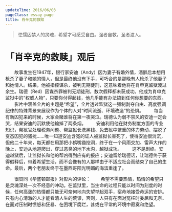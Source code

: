 ```yaml
---
updateTime: 2016/06/03
pageClass: essay-page
title: 肖辛克的救赎
---
```

> 怯懦囚禁人的灵魂，希望才可感受自由。强者自救，圣者渡人。
<!-- more -->
# 「肖辛克的救赎」观后
　　故事发生在1947年，银行家安迪（Andy）因为妻子有婚外情，酒醉后本想用枪杀了妻子和她的情人，但是最终他没有下手，可巧合的是那晚有人枪杀了他妻子和她情人。结果，他被指控谋杀，被判无期徒刑，这意味着他将在肖申克监狱渡过余生。瑞德（Red）因谋杀罪被判无期徒刑，数次假释都未获成功。他成为肖申克监狱中的“权威人物”，只要你付得起钱，他几乎能有办法搞到任何你想要的东西。
　　影片中涵盖全片的主题是“希望”，全片透过监狱这一强制剥夺自由、高度强调纪律的特殊背景来展现作为个体的人对“时间流逝、环境改造”的恐惧。
　　每当有新囚犯来的时候，大家会赌谁将在第一夜哭泣。瑞德认为弱不禁风的安迪一定会哭，结果安迪的沉默使他输掉了两条烟。
　　安迪利用他在财务制度方面的专业知识，帮狱官处理税务问题、帮监狱长洗黑钱、免去狱中繁重的体力劳动、摆脱了变态囚犯的骚扰……唯一知道安迪含冤的证人被监狱长害死了，使得安迪很消沉，但他二十年来，每天都在用那把小鹤嘴锄挖洞，终于在一个风雨交加、雷声大作的晚上，安迪从地道爬出，穿过恶臭的地下水沟，越狱成功。
　　这不是剧终。安迪越狱后，让监狱长和他的帮凶得到应有的报应；安迪留给瑞德话，让瑞德终于获得假释后，带着希望生活，而不会像有的人那样由于不适应社会而结束了自己的生命。最后，两个老朋友终于在墨西哥阳光明媚的海滨重逢了。

　　很赞同《华盛顿邮报》对影片的评论：
　　希望不需要热情，热情的希望只是灵魂深处一次不经意的冲动。在监狱里，当生命的过程只能以时间为刻度的时候，任何高涨的热情都只能无可奈何地向失望举起双手，宿命地接受命运的安排。只有内心清澈的人才能看清人生的荒谬，否则，人只有在面对冤枉时委屈和无奈、在面对压制时愤怒和狂暴、在困境下腐烂，甚或在平常的环境中寂寞和绝望。